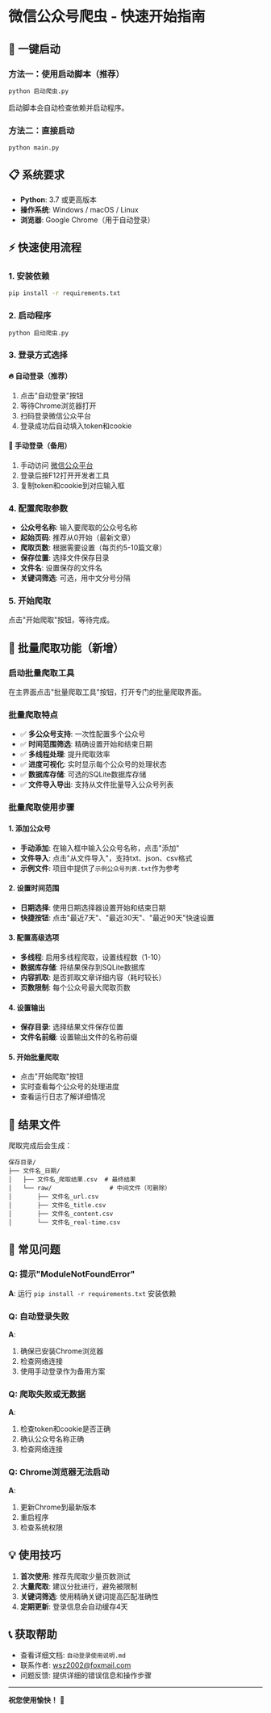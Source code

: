 # 微信公众号爬虫 - 快速开始指南

## 🚀 一键启动

### 方法一：使用启动脚本（推荐）
```bash
python 启动爬虫.py
```
启动脚本会自动检查依赖并启动程序。

### 方法二：直接启动
```bash
python main.py
```

## 📋 系统要求

- **Python**: 3.7 或更高版本
- **操作系统**: Windows / macOS / Linux
- **浏览器**: Google Chrome（用于自动登录）

## ⚡ 快速使用流程

### 1. 安装依赖
```bash
pip install -r requirements.txt
```

### 2. 启动程序
```bash
python 启动爬虫.py
```

### 3. 登录方式选择

#### 🔥 自动登录（推荐）
1. 点击"自动登录"按钮
2. 等待Chrome浏览器打开
3. 扫码登录微信公众平台
4. 登录成功后自动填入token和cookie

#### 📝 手动登录（备用）
1. 手动访问 [微信公众平台](https://mp.weixin.qq.com/)
2. 登录后按F12打开开发者工具
3. 复制token和cookie到对应输入框

### 4. 配置爬取参数
- **公众号名称**: 输入要爬取的公众号名称
- **起始页码**: 推荐从0开始（最新文章）
- **爬取页数**: 根据需要设置（每页约5-10篇文章）
- **保存位置**: 选择文件保存目录
- **文件名**: 设置保存的文件名
- **关键词筛选**: 可选，用中文分号分隔

### 5. 开始爬取
点击"开始爬取"按钮，等待完成。

## 🚀 批量爬取功能（新增）

### 启动批量爬取工具
在主界面点击"批量爬取工具"按钮，打开专门的批量爬取界面。

### 批量爬取特点
- ✅ **多公众号支持**: 一次性配置多个公众号
- ✅ **时间范围筛选**: 精确设置开始和结束日期
- ✅ **多线程处理**: 提升爬取效率
- ✅ **进度可视化**: 实时显示每个公众号的处理状态
- ✅ **数据库存储**: 可选的SQLite数据库存储
- ✅ **文件导入导出**: 支持从文件批量导入公众号列表

### 批量爬取使用步骤

#### 1. 添加公众号
- **手动添加**: 在输入框中输入公众号名称，点击"添加"
- **文件导入**: 点击"从文件导入"，支持txt、json、csv格式
- **示例文件**: 项目中提供了`示例公众号列表.txt`作为参考

#### 2. 设置时间范围
- **日期选择**: 使用日期选择器设置开始和结束日期
- **快捷按钮**: 点击"最近7天"、"最近30天"、"最近90天"快速设置

#### 3. 配置高级选项
- **多线程**: 启用多线程爬取，设置线程数（1-10）
- **数据库存储**: 将结果保存到SQLite数据库
- **内容抓取**: 是否抓取文章详细内容（耗时较长）
- **页数限制**: 每个公众号最大爬取页数

#### 4. 设置输出
- **保存目录**: 选择结果文件保存位置
- **文件名前缀**: 设置输出文件的名称前缀

#### 5. 开始批量爬取
- 点击"开始爬取"按钮
- 实时查看每个公众号的处理进度
- 查看运行日志了解详细情况

## 📁 结果文件

爬取完成后会生成：
```
保存目录/
├── 文件名_日期/
│   ├── 文件名_爬取结果.csv  # 最终结果
│   └── raw/                # 中间文件（可删除）
│       ├── 文件名_url.csv
│       ├── 文件名_title.csv
│       ├── 文件名_content.csv
│       └── 文件名_real-time.csv
```

## 🔧 常见问题

### Q: 提示"ModuleNotFoundError"
**A**: 运行 `pip install -r requirements.txt` 安装依赖

### Q: 自动登录失败
**A**: 
1. 确保已安装Chrome浏览器
2. 检查网络连接
3. 使用手动登录作为备用方案

### Q: 爬取失败或无数据
**A**: 
1. 检查token和cookie是否正确
2. 确认公众号名称正确
3. 检查网络连接

### Q: Chrome浏览器无法启动
**A**: 
1. 更新Chrome到最新版本
2. 重启程序
3. 检查系统权限

## 💡 使用技巧

1. **首次使用**: 推荐先爬取少量页数测试
2. **大量爬取**: 建议分批进行，避免被限制
3. **关键词筛选**: 使用精确关键词提高匹配准确性
4. **定期更新**: 登录信息会自动缓存4天

## 📞 获取帮助

- 查看详细文档: `自动登录使用说明.md`
- 联系作者: wsz2002@foxmail.com
- 问题反馈: 提供详细的错误信息和操作步骤

---

**祝您使用愉快！** 🎉 